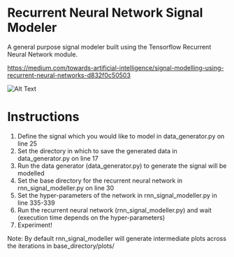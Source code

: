 # Recurrent Neural Network Signal Modeler

A general purpose signal modeler built using the Tensorflow Recurrent Neural Network module.

https://medium.com/towards-artificial-intelligence/signal-modelling-using-recurrent-neural-networks-d832f0c50503



![Alt Text](https://github.com/veda-s4dhak/RNN_Signal_Modeler/blob/master/RNN_Signal_Modeler.gif)


# Instructions

1) Define the signal which you would like to model in data_generator.py on line 25
2) Set the directory in which to save the generated data in data_generator.py on line 17
2) Run the data generator (data_generator.py) to generate the signal will be modelled 
4) Set the base directory for the recurrent neural network in rnn_signal_modeller.py on line 30
5) Set the hyper-parameters of the network  in rnn_signal_modeller.py in line 335-339
6) Run the recurrent neural network (rnn_signal_modeller.py) and wait (execution time depends on the hyper-parameters)
7) Experiment!

Note: By default rnn_signal_modeller will generate intermediate plots across the iterations in base_directory/plots/
